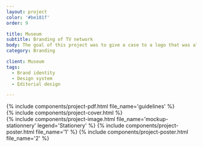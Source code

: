 ```yaml
---
layout: project
color: '#be181f'
order: 9

title: Museum
subtitle: Branding of TV network
body: The goal of this project was to give a case to a logo that was already design, but didnhad very few branding around it. The tricky part was to make my own sometinhg that had already been design, and imagine the world that could be built with it.
category: Branding

client: Museum
tags: 
  - Brand identity
  - Design system
  - Editorial design

---
```


<div class="section">
  <div class="section__container">
    {% include components/project-pdf.html 
      file_name='guidelines'
    %}
  </div>
</div>

<div class="section section--fullWidth">
  <div class="section__container">
    {% include components/project-cover.html %}
  </div>
</div>

<div class="section">
  <div class="section__container">
    {% include components/project-image.html 
      file_name='mockup-stationnery'
      legend='Stationery'
    %}
    {% include components/project-poster.html 
      file_name='1'
    %}
    {% include components/project-poster.html 
      file_name='2'
    %}
  </div>
</div>

